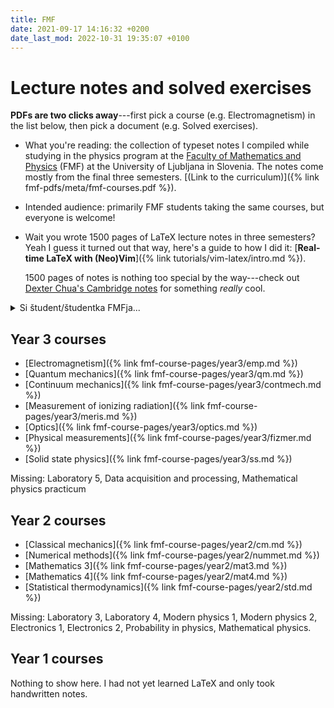```yaml
---
title: FMF
date: 2021-09-17 14:16:32 +0200
date_last_mod: 2022-10-31 19:35:07 +0100
---
```

# Lecture notes and solved exercises

**PDFs are two clicks away**---first pick a course (e.g. Electromagnetism) in the list below, then pick a document (e.g. Solved exercises).

- What you're reading: the collection of typeset notes I compiled while studying in the physics program at the [Faculty of Mathematics and Physics](https://www.fmf.uni-lj.si/en/) (FMF) at the University of Ljubljana in Slovenia.
  The notes come mostly from the final three semesters.
  [(Link to the curriculum)]({% link fmf-pdfs/meta/fmf-courses.pdf %}).

- Intended audience: primarily FMF students taking the same courses, but everyone is welcome!

- Wait you wrote 1500 pages of LaTeX lecture notes in three semesters?
  Yeah I guess it turned out that way, here's a guide to how I did it: [**Real-time LaTeX with (Neo)Vim**]({% link tutorials/vim-latex/intro.md %}).

  1500 pages of notes is nothing too special by the way---check out [Dexter Chua's Cambridge notes](https://dec41.user.srcf.net/notes/) for something *really* cool.

<details>
<summary>
Si študent/študentka FMFja...
</summary>
  ...in te zanima karkoli v zvezi z računalniškimi orodij/workflowi za izdelavo teh zapiskov in spletne strani (hitro TeXiranje, Linux, Vim, shell scripting, GitHub Pages, Jekyll, ipd.)?
  Če ti ni nerodno mi sam en <a href="contact.html">mail napiši</a> in ti z veseljem pomagam/kaj pokažem.
</details>
  
## Year 3 courses

- [Electromagnetism]({% link fmf-course-pages/year3/emp.md %})
- [Quantum mechanics]({% link fmf-course-pages/year3/qm.md %})
- [Continuum mechanics]({% link fmf-course-pages/year3/contmech.md %})
- [Measurement of ionizing radiation]({% link fmf-course-pages/year3/meris.md %})
- [Optics]({% link fmf-course-pages/year3/optics.md %})
- [Physical measurements]({% link fmf-course-pages/year3/fizmer.md %})
- [Solid state physics]({% link fmf-course-pages/year3/ss.md %})

Missing: Laboratory 5, Data acquisition and processing, Mathematical physics practicum

## Year 2 courses

- [Classical mechanics]({% link fmf-course-pages/year2/cm.md %})
- [Numerical methods]({% link fmf-course-pages/year2/nummet.md %})
- [Mathematics 3]({% link fmf-course-pages/year2/mat3.md %})
- [Mathematics 4]({% link fmf-course-pages/year2/mat4.md %})
- [Statistical thermodynamics]({% link fmf-course-pages/year2/std.md %})

Missing: Laboratory 3, Laboratory 4, Modern physics 1, Modern physics 2, Electronics 1, Electronics 2, Probability in physics, Mathematical physics.

## Year 1 courses

Nothing to show here. I had not yet learned LaTeX and only took handwritten notes.

